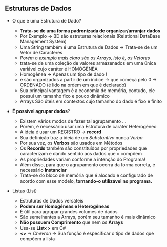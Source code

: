**Estruturas de Dados**
------------------------

- O que é uma Estrutura de Dado?
    * **Trata-se de uma forma padronizada de organizar/arranjar dados**
    * Por Exemplo -> BD são estruturas relacionais (Relational DataBase Management System)
    * Uma String também é uma Estrutura de Dados -> Trata-se de um Vetor de Caracteres
    * *Porém o exemplo mais claro são os Arrays, isto é, os Vetores*
    * trata-se de uma coleção de valores armazenados em uma única variável cujo caráter é HOMOGÊNEA
    * Homogênea -> Apenas um tipo de dado !
    * e são organizados a partir de um índice -> que começa pelo 0 -> ORDENADO (é lido na ordem em que é declarado)
    * Sua principal vantagem é a economia de memória, contudo, ele possui um tamanho fixo e pouco dinâmico
    * Arrays São úteis em contextos cujo tamanho do dado é fixo e finito

- **É possível agrupar dados**?
    * Existem vários modos de fazer tal agrupamento ...
    * Porém, é necessário usar uma Estrutura de caráter Heterogêneo
    * A ideia é usar um REGISTRO -> **record**
    * Sua definição traz a ideia de um *Substantivo* nunca *Verbo*
    * Por sua vez, os **Verbos** são usados em Métodos
    * Os **Records** também são constituídos por propriedades que caracterizam e dando sentido aos dados que o compõem
    * As propriedades variam conforme a intenção do Programa!
    * Além disso, para que o agrupamento ocorra da forma correta, é necessário **Instanciar**
    * Trata-se do bloco de memória que é alocado e configurado de acordo com esse modelo, **tornando-o utilizável no programa.**

- Listas (List)
    * Estruturas de Dados versáteis
    * **Podem ser Homogêneas e Heterogêneas**
    * É útil para agrupar grandes volumes de dados
    * São semelhantes a Arrays, porém seu tamanho é mais dinâmico
    * **Não possuem Comprimento** que nem os **Arrays** 
    * Usa-se **List<>** em C#
    * **<>** -> *Chevron* -> Sua função é especificar o tipo de dados que compõem a lista
